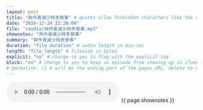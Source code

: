 ```yaml
---
layout: post
title: "與作者減少時多做事" # quotes allow forbidden characters like the colon
date: "2020-12-24 22:26:00"
file: "/audio/與作者減少時多做事.mp3"
shownotes: "與作者減少時多做事"
summary: "與作者減少時多做事"
duration: "file_duration" # audio length in min:sec
length: "file_length" # filesize in bytes
explicit: "no" # change to yes to flag with the explicit tag
block: "no" # change to yes to keep an episode from showing up in iTunes
# permalink: /1 # will be the ending part of the pages URL, delete to default to the title
---
```


<audio controls>
<source src="{{site.url}}{{site.baseurl}}{{ page.file }}" type="audio/x-mp3">
Your browser does not support the audio element.
</audio>
{{ page.shownotes }}
